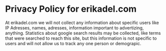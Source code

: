 <!DOCTYPE html>
<html>
<body>
<h1>Privacy Policy for erikadel.com</h1>
<p>At erikadel.com we will not collect any information about specific users like IP Adresses, names, adresses, information important to advertizing, anything. Statistics about google search results may be collected, like terms that were searched to reach this site, but this information is not specific to users and will not allow us to track any one person or demograpic.</p>
</body>
</html>
